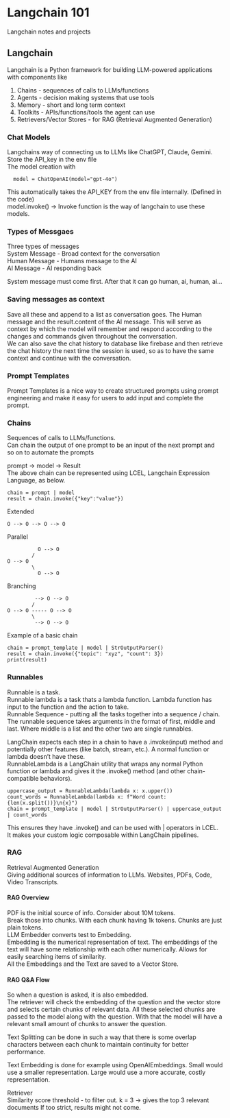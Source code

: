 # Langchain 101
Langchain notes and projects

## Langchain
Langchain is a Python framework for building LLM-powered applications with components like
1. Chains - sequences of calls to LLMs/functions
2. Agents - decision making systems that use tools
3. Memory - short and long term context
4. Toolkits - APIs/functions/tools the agent can use
5. Retrievers/Vector Stores - for RAG (Retrieval Augmented Generation)

### Chat Models 
Langchains way of connecting us to LLMs like ChatGPT, Claude, Gemini. <br>
Store the API_key in the env file <br>
The model creation with <br>
```
  model = ChatOpenAI(model="gpt-4o")
```
This automatically takes the API_KEY from the env file internally. (Defined in the code) <br>
model.invoke() -> Invoke function is the way of langchain to use these models. <br>

### Types of Messgaes
Three types of messages <br>
System Message - Broad context for the conversation <br>
Human Message - Humans message to the AI <br>
AI Message - AI responding back <br>

System message must come first. After that it can go human, ai, human, ai...

### Saving messages as context
Save all these and append to a list as conversation goes. The Human message and the result.content of the AI message. This will serve as context by which the model will remember and respond according to the changes and commands given throughout the conversation. <br>
We can also save the chat history to database like firebase and then retrieve the chat history the next time the session is used, so as to have the same context and continue with the conversation. 

### Prompt Templates
Prompt Templates is a nice way to create structured prompts using prompt engineering and make it easy for users to add input and complete the prompt. 

### Chains
Sequences of calls to LLMs/functions. <br>
Can chain the output of one prompt to be an input of the next prompt and so on to automate the prompts

prompt -> model -> Result <br>
The above chain can be represented using LCEL, Langchain Expression Language, as below. <br>
```
chain = prompt | model
result = chain.invoke({"key":"value"})
```

Extended <br>
```
O --> O --> O --> O
```

Parallel <br>
```
          O --> O
        /
O --> O
        \
          O --> O
```

Branching <br>
```
         --> O --> O
        /
O --> O ----- O --> O
        \
         --> O --> O
```

Example of a basic chain <br>
```
chain = prompt_template | model | StrOutputParser()
result = chain.invoke({"topic": "xyz", "count": 3})
print(result)
```

### Runnables 
Runnable is a task.<br>
Runnable lambda is a task thats a lambda function. Lambda function has input to the function and the action to take. <br>
Runnable Sequence - putting all the tasks together into a sequence / chain. <br>
The runnable sequence takes arguments in the format of first, middle and last. Where middle is a list and the other two are single runnables. <br>

LangChain expects each step in a chain to have a .invoke(input) method and potentially other features (like batch, stream, etc.). A normal function or lambda doesn’t have these. <br>
RunnableLambda is a LangChain utility that wraps any normal Python function or lambda and gives it the .invoke() method (and other chain-compatible behaviors). <br>

```
uppercase_output = RunnableLambda(lambda x: x.upper())
count_words = RunnableLambda(lambda x: f"Word count: {len(x.split())}\n{x}")
chain = prompt_template | model | StrOutputParser() | uppercase_output | count_words
```

This ensures they have .invoke() and can be used with | operators in LCEL. <br>
It makes your custom logic composable within LangChain pipelines.

### RAG 
Retrieval Augmented Generation <br>
Giving additional sources of information to LLMs. Websites, PDFs, Code, Video Transcripts. <br>

#### RAG Overview
PDF is the initial source of info. Consider about 10M tokens.<br>
Break those into chunks. With each chunk having 1k tokens. Chunks are just plain tokens.<br>
LLM Embedder converts test to Embedding.<br>
Embedding is the numerical representation of text. The embeddings of the text will have some relationship with each other numerically. Allows for easily searching items of similarity.<br>
All the Embeddings and the Text are saved to a Vector Store.<br>

#### RAG Q&A Flow
So when a question is asked, it is also embedded.<br>
The retriever will check the embedding of the question and the vector store and selects certain chunks of relevant data. All these selected chunks are passed to the model along with the question. With that the model will have a relevant small amount of chunks to answer the question.<br>

Text Splitting can be done in such a way that there is some overlap characters between each chunk to maintain continuity for better performance.<br>

Text Embedding is done for example using OpenAIEmbeddings. Small would use a smaller representation. Large would use a more accurate, costly representation.

Retriever<br>
Similarity score threshold - to filter out. k = 3 -> gives the top 3 relevant documents
If too strict, results might not come. 
